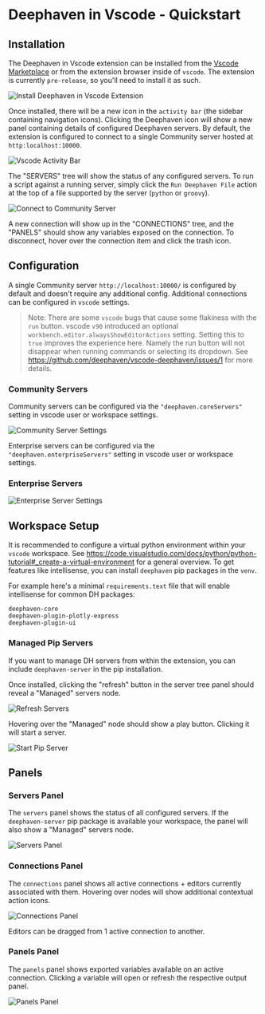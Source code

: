 # Deephaven in Vscode - Quickstart

## Installation

The Deephaven in Vscode extension can be installed from the [Vscode Marketplace](https://marketplace.visualstudio.com/items?itemName=deephaven.vscode-deephaven) or from the extension browser inside of `vscode`. The extension is currently `pre-release`, so you'll need to install it as such.

![Install Deephaven in Vscode Extension](./images/installation-pre-release.png)

Once installed, there will be a new icon in the `activity bar` (the sidebar containing navigation icons). Clicking the Deephaven icon will show a new panel containing details of configured Deephaven servers. By default, the extension is configured to connect to a single Community server hosted at `http:localhost:10000`.

![Vscode Activity Bar](./images/dh-activty-bar.gif)

The "SERVERS" tree will show the status of any configured servers. To run a script against a running server, simply click the `Run Deephaven File` action at the top of a file supported by the server (`python` or `groovy`).

![Connect to Community Server](./images/dhc-connect-to-server.gif)

A new connection will show up in the "CONNECTIONS" tree, and the "PANELS" should show any variables exposed on the connection. To disconnect, hover over the connection item and click the trash icon.

## Configuration

A single Community server `http://localhost:10000/` is configured by default and doesn't require any additional config. Additional connections can be configured in `vscode` settings.

> Note: There are some `vscode` bugs that cause some flakiness with the `run` button. vscode `v90` introduced an optional `workbench.editor.alwaysShowEditorActions` setting. Setting this to `true` improves the experience here. Namely the run button will not disappear when running commands or selecting its dropdown. See https://github.com/deephaven/vscode-deephaven/issues/1 for more details.

### Community Servers

Community servers can be configured via the `"deephaven.coreServers"` setting in vscode user or workspace settings.

![Community Server Settings](./images/add-community-server.gif)

Enterprise servers can be configured via the `"deephaven.enterpriseServers"` setting in vscode user or workspace settings.

### Enterprise Servers
![Enterprise Server Settings](./images/dhe-settings.gif)

## Workspace Setup
It is recommended to configure a virtual python environment within your `vscode` workspace. See https://code.visualstudio.com/docs/python/python-tutorial#_create-a-virtual-environment for a general overview. To get features like intellisense, you can install `deephaven` pip packages in the `venv`.

For example here's a minimal `requirements.text` file that will enable intellisense for common DH packages:
```text
deephaven-core
deephaven-plugin-plotly-express
deephaven-plugin-ui
```

### Managed Pip Servers
If you want to manage DH servers from within the extension, you can include `deephaven-server` in the pip installation.

Once installed, clicking the "refresh" button in the server tree panel should reveal a "Managed" servers node.

![Refresh Servers](./images/refresh-servers.png)

Hovering over the "Managed" node should show a play button. Clicking it will start a server.

![Start Pip Server](./images/start-pip-server.png)

## Panels
### Servers Panel
The `servers` panel shows the status of all configured servers. If the `deephaven-server` pip package is available your workspace, the panel will also show a "Managed" servers node.

![Servers Panel](./images/servers-panel.png)

### Connections Panel
The `connections` panel shows all active connections + editors currently associated with them. Hovering over nodes will show additional contextual action icons.

![Connections Panel](./images/connections-panel.png)

Editors can be dragged from 1 active connection to another.

### Panels Panel
The `panels` panel shows exported variables available on an active connection. Clicking a variable will open or refresh the respective output panel.

![Panels Panel](./images/panels-panel.png)